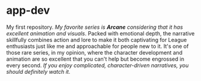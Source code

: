 # app-dev
My first repository.
*My favorite series is **Arcane** considering that it has excellent animation and visuals*. Packed with emotional depth, the narrative skillfully combines action and lore to make it both captivating for League enthusiasts just like me and approachable for people new to it.  It's one of those rare series, in my opinion, where the character development and animation are so excellent that you can't help but become engrossed in every second. *If you enjoy complicated, character-driven narratives, you should definitely watch it.*
